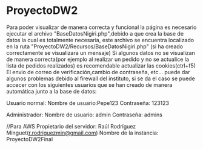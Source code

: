 # ProyectoDW2
Para poder visualizar de manera correcta y funcional la página es necesario ejecutar
el archivo "BaseDatosNigiri.php",debido a que crea la base de datos la cual es 
totalmente necesaria, este archivo se encuentra localizado en la ruta 
"ProyectoDW2/Recursos/BaseDatosNigiri.php" 
(si ha creado correctamente se visualizara un mensaje)
Si algunos datos no se visualizan de manera correcta(por ejemplo al realizar un pedido y no se actualice la lista de pedidos realizados)
es recomendable actualizar las cookies(ctrl+f5)
El envio de correo de verificación,cambio de contraseña, etc... 
puede dar algunos problemas debido al firewall del instituto, 
si se da el caso se puede accecer con los siguientes usuarios que se han creado de 
manera automática junto a la base de datos:

Usuario normal:
Nombre de usuario:Pepe123
Contraseña: 123123

Administrador:
Nombre de usuario: admin
Contraseña: admins

//Para AWS
Propietario del servidor: Raúl Rodríguez Minguet(r.rodriguezmin@gmail.com)
Nombre de la instancia: ProyectoDW2Final
